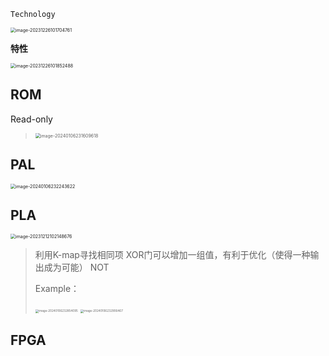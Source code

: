 

`Technology`

<img src="https://zzh-pic-for-self.oss-cn-hangzhou.aliyuncs.com/img/202312261017031.png" alt="image-20231226101704761" style="zoom:50%;" />

**特性**

<img src="https://zzh-pic-for-self.oss-cn-hangzhou.aliyuncs.com/img/202312261018618.png" alt="image-20231226101852488" style="zoom:50%;" />

## ROM

Read-only



><img src="https://zzh-pic-for-self.oss-cn-hangzhou.aliyuncs.com/img/202401062316695.png" alt="image-20240106231609618" style="zoom:50%;" />

## PAL

<img src="https://zzh-pic-for-self.oss-cn-hangzhou.aliyuncs.com/img/202401062322675.png" alt="image-20240106232243622" style="zoom:50%;" />

## PLA

<img src="https://zzh-pic-for-self.oss-cn-hangzhou.aliyuncs.com/img/image-20231212102148676.png" alt="image-20231212102148676" style="zoom:50%;" />

> 利用K-map寻找相同项
> XOR门可以增加一组值，有利于优化（使得一种输出成为可能）  NOT
>
> Example：
>
> <img src="https://zzh-pic-for-self.oss-cn-hangzhou.aliyuncs.com/img/202401062328154.png" alt="image-20240106232854095" style="zoom: 33%;" />
>
> <img src="https://zzh-pic-for-self.oss-cn-hangzhou.aliyuncs.com/img/202401062329517.png" alt="image-20240106232906467" style="zoom:33%;" />

## FPGA